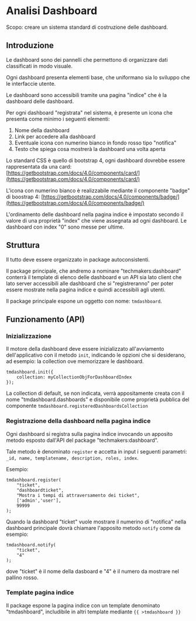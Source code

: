 # Analisi Dashboard

Scopo: creare un sistema standard di costruzione delle dashboard.

## Introduzione

Le dashboard sono dei pannelli che permettono di organizzare dati classificati in modo visuale.

Ogni dashboard presenta elementi base, che uniformano sia lo sviluppo che le interfaccie utente.

Le dashboard sono accessibili tramite una pagina "indice" che è la dashboard delle dashboard.

Per ogni dashboard "registrata" nel sistema, è presente un icona che presenta come minimo i seguenti elementi:

1. Nome della dashboard
2. Link per accedere alla dashboard
3. Eventuale icona con numerino bianco in fondo rosso tipo "notifica"
4. Testo che spiega cosa mostrerà la dashboard una volta aperta

Lo standard CSS è quello di bootstrap 4, ogni dashboard dovrebbe essere rappresentata da una card: [https://getbootstrap.com/docs/4.0/components/card/](https://getbootstrap.com/docs/4.0/components/card/)

L'icona con numerino bianco è realizzabile mediante il componente "badge" di boostrap 4: [https://getbootstrap.com/docs/4.0/components/badge/](https://getbootstrap.com/docs/4.0/components/badge/)


L'ordinamento delle dashboard nella pagina indice è impostato secondo il valore di una proprietà "index" che viene assegnata ad ogni dashboard. Le dashboard con index "0" sono messe per ultime.

## Struttura

Il tutto deve essere organizzato in package autoconsistenti.

Il package principale, che andremo a nominare "techmakers:dashboard" conterrà il template di elenco delle dashboard e un API sia lato client che lato server accessibili alle dashboard che si "registreranno" per poter essere mostrate nella pagina indice e quindi accessibili agli utenti.

Il package principale espone un oggetto con nome: ```tmdashboard```.


## Funzionamento (API)

### Inizializzazione

Il motore della dashboard deve essere inizializzato all'avviamento dell'applicativo con il metodo ```init```, indicando le opzioni che si desiderano, ad esempio: la collection ove memorizzare le dashboard.

```
tmdashboard.init({
	collection: myCollectionObjForDashboardIndex
});
```
La collection di default, se non indicata, verrà appositamente creata con il nome "tmdashboard.dashboards" e disponibile come proprietà pubblica del componente  ```tmdashboard.registeredDashboardsCollection```


### Registrazione della dashboard nella pagina indice

Ogni dashboard si registra sulla pagina indice invocando un apposito metodo esposto dall'API del package "techmakers:dashboard".

Tale metodo è denominato ```register``` e accetta in input i seguenti parametri: ```_id, name, templatename, description, roles, index```.

Esempio:

```
tmdashboard.register(
	"ticket",
	"dashboardticket",
	"Mostra i tempi di attraversamento dei ticket",
	['admin','user'],
	99999
);
```

Quando la dashboard "ticket" vuole mostrare il numerino di "notifica" nella dashboard principale dovrà chiamare l'apposito metodo ```notify``` come da esempio:


```
tmdashboard.notify(
	"ticket",
	"4"
);
```
dove "ticket" è il nome della dasboard e "4" è il numero da mostrare nel pallino rosso.

### Template pagina indice

Il package espone la pagina indice con un template denominato "tmdashboard", includibile in altri template mediante ```{{ >tmdashboard }}```
